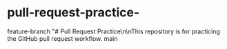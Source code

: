 # pull-request-practice-
 feature-branch
"# Pull Request Practice\n\nThis repository is for practicing the GitHub pull request workflow.
 main
